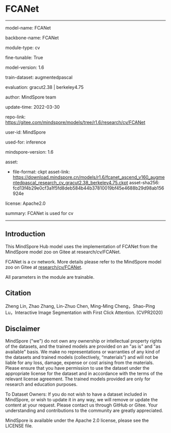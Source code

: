 # FCANet

---

model-name: FCANet

backbone-name: FCANet

module-type: cv

fine-tunable: True

model-version: 1.6

train-dataset: augmentedpascal

evaluation: gracut2.38 | berkeley4.75

author: MindSpore team

update-time: 2022-03-30

repo-link: <https://gitee.com/mindspore/models/tree/r1.6/research/cv/FCANet>

user-id: MindSpore

used-for: inference

mindspore-version: 1.6

asset:

-
    file-format: ckpt
    asset-link: <https://download.mindspore.cn/models/r1.6/fcanet_ascend_v160_augmentedpascal_research_cv_gracut2.38_berkeley4.75.ckpt>
    asset-sha256: fcd13f4b29e0cf3a1f5fd8deb584b44b37810019bf45e4688b29d98ab156924e

license: Apache2.0

summary: FCANet is used for cv

---

## Introduction

This MindSpore Hub model uses the implementation of FCANet from the MindSpore model zoo on Gitee at research/cv/FCANet.

FCANet is a cv network. More details please refer to the MindSpore model zoo on Gitee at [research/cv/FCANet](https://gitee.com/mindspore/models/blob/r1.6/research/cv/FCANet/README_CN.md).

All parameters in the module are trainable.

## Citation

Zheng Lin, Zhao Zhang, Lin-Zhuo Chen, Ming-Ming Cheng，Shao-Ping Lu，Interactive Image Segmentation with First Click Attention. (CVPR2020)

## Disclaimer

MindSpore ("we") do not own any ownership or intellectual property rights of the datasets, and the trained models are provided on an "as is" and "as available" basis. We make no representations or warranties of any kind of the datasets and trained models (collectively, “materials”) and will not be liable for any loss, damage, expense or cost arising from the materials. Please ensure that you have permission to use the dataset under the appropriate license for the dataset and in accordance with the terms of the relevant license agreement. The trained models provided are only for research and education purposes.

To Dataset Owners: If you do not wish to have a dataset included in MindSpore, or wish to update it in any way, we will remove or update the content at your request. Please contact us through GitHub or Gitee. Your understanding and contributions to the community are greatly appreciated.

MindSpore is available under the Apache 2.0 license, please see the LICENSE file.
